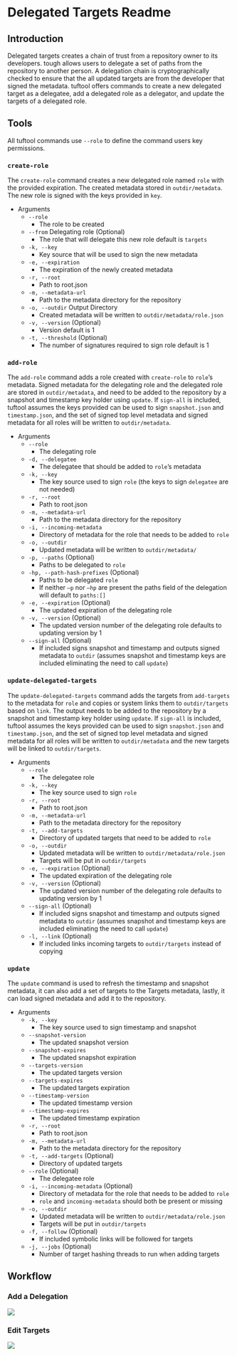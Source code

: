 # Delegated Targets Readme

## Introduction

Delegated targets creates a chain of trust from a repository owner to its developers. tough allows users to delegate a set of paths from the repository to another person. A delegation chain is cryptographically checked to ensure that the all updated targets are from the developer that signed the metadata. tuftool offers commands to create a new delegated target as a delegatee, add a delegated role as a delegator, and update the targets of a delegated role.

## Tools

All tuftool commands use `--role` to define the command users key permissions.

### `create-role`

The `create-role` command creates a new delegated role named `role` with the provided expiration. The created metadata stored in `outdir/metadata`. The new role is signed with the keys provided in `key`. 

* Arguments
    * `--role` 
        * The role to be created
    * `--from` Delegating role (Optional)
        * The role that will delegate this new role default is `targets`
    * `-k, --key` 
        * Key source that will be used to sign the new metadata
    * `-e, --expiration`
        * The expiration of the newly created metadata
    * `-r, --root` 
        * Path to root.json
    * `-m, --metadata-url`
        * Path to the metadata directory for the repository
    * `-o, --outdir` Output Directory
        * Created metadata will be written to `outdir/metadata/role.json`
    * `-v, --version` (Optional)
        * Version default is 1
    * `-t, --threshold` (Optional)
        * The number of signatures required to sign role default is 1

### `add-role`

The `add-role` command adds a role created with `create-role` to `role`’s metadata. Signed metadata for the delegating role and the delegated role are stored in `outdir/metadata`, and need to be added to the repository by a snapshot and timestamp key holder using `update`. If `sign-all` is included, tuftool assumes the keys provided can be used to sign `snapshot.json` and `timestamp.json`, and the set of signed top level metadata and signed metadata for all roles will be written to `outdir/metadata`.

* Arguments
    * `--role` 
        * The delegating role
    * `-d, --delegatee` 
        * The delegatee that should be added to `role`’s metadata
    * `-k, --key` 
        * The key source used to sign `role` (the keys to sign `delegatee` are not needed)
    * `-r, --root` 
        * Path to root.json
    * `-m, --metadata-url`
        * Path to the metadata directory for the repository
    * `-i, --incoming-metadata`
        * Directory of metadata for the role that needs to be added to `role` 
    * `-o, --outdir` 
        * Updated metadata will be written to `outdir/metadata/`
    * `-p, --paths` (Optional)
        * Paths to be delegated to `role`
    * `-hp, --path-hash-prefixes` (Optional)
        * Paths to be delegated `role`
        * If neither `—p` nor `—hp` are present the paths field of the delegation will default to `paths:[]`
    * `-e, --expiration` (Optional)
        * The updated expiration of the delegating role
    * `-v, --version` (Optional)
        * The updated version number of the delegating role defaults to updating version by 1
    * `--sign-all` (Optional)
        * If included signs snapshot and timestamp and outputs signed metadata to `outdir` (assumes snapshot and timestamp keys are included eliminating the need to call `update`)

### `update-delegated-targets`

The `update-delegated-targets` command adds the targets from `add-targets` to the metadata for `role` and copies or system links them to `outdir/targets` based on `link`. The output needs to be added to the repository by a snapshot and timestamp key holder using `update`. If `sign-all` is included, tuftool assumes the keys provided can be used to sign `snapshot.json` and `timestamp.json`, and the set of signed top level metadata and signed metadata for all roles will be written to `outdir/metadata` and the new targets will be linked to `outdir/targets`.

* Arguments
    * `--role` 
        * The delegatee role
    * `-k, --key` 
        * The key source used to sign `role`
    * `-r, --root` 
        * Path to root.json
    * `-m, --metadata-url`
        * Path to the metadata directory for the repository
    * `-t, --add-targets`
        * Directory of updated targets that need to be added to `role` 
    * `-o, --outdir` 
        * Updated metadata will be written to `outdir/metadata/role.json`
        * Targets will be put in `outdir/targets`
    * `-e, --expiration` (Optional)
        * The updated expiration of the delegating role
    * `-v, --version` (Optional)
        * The updated version number of the delegating role defaults to updating version by 1
    * `--sign-all` (Optional)
        * If included signs snapshot and timestamp and outputs signed metadata to `outdir` (assumes snapshot and timestamp keys are included eliminating the need to call `update`)
    * `-l, --link` (Optional)
        * If included links incoming targets to `outdir/targets` instead of copying

### `update`

The `update` command is used to refresh the timestamp and snapshot metadata, it can also add a set of targets to the Targets metadata, lastly, it can load signed metadata and add it to the repository.

* Arguments
    * `-k, --key` 
        * The key source used to sign timestamp and snapshot
    * `--snapshot-version` 
        * The updated snapshot version
    * `--snapshot-expires` 
        * The updated snapshot expiration
    * `--targets-version` 
        * The updated targets version
    * `--targets-expires` 
        * The updated targets expiration
    * `--timestamp-version` 
        * The updated timestamp version
    * `--timestamp-expires` 
        * The updated timestamp expiration
    * `-r, --root` 
        * Path to root.json
    * `-m, --metadata-url`
        * Path to the metadata directory for the repository
    * `-t, --add-targets` (Optional)
        * Directory of updated targets
    * `--role` (Optional)
        * The delegatee role
    * `-i, --incoming-metadata` (Optional)
        * Directory of metadata for the role that needs to be added to `role` 
        * `role` and `incoming-metadata` should both be present or missing
    * `-o, --outdir` 
        * Updated metadata will be written to `outdir/metadata/role.json`
        * Targets will be put in `outdir/targets`
    * `-f, --follow` (Optional)
        * If included symbolic links will be followed for targets
    * `-j, --jobs` (Optional)
        * Number of target hashing threads to run when adding targets

## Workflow

### Add a Delegation
<img src="./adddelegation.png">

### Edit Targets
<img src="./edittargets.png">

